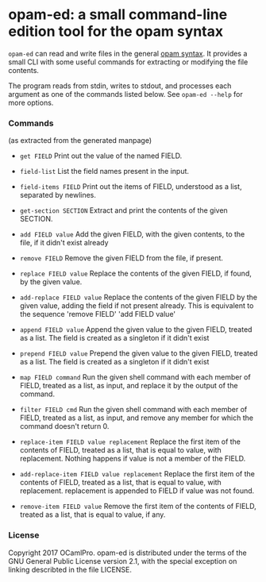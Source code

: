 # opam-ed: a small command-line edition tool for the opam syntax

`opam-ed` can read and write files in the general
[opam syntax](http://opam.ocaml.org/doc/2.0/Manual.html#Commonfileformat). It
provides a small CLI with some useful commands for extracting or modifying the
file contents.

The program reads from stdin, writes to stdout, and processes each argument as
one of the commands listed below. See `opam-ed --help` for more options.

### Commands

(as extracted from the generated manpage)

- `get FIELD`
    Print out the value of the named FIELD.

- `field-list`
    List the field names present in the input.

- `field-items FIELD`
    Print out the items of FIELD, understood as a list, separated by
    newlines.

- `get-section SECTION`
    Extract and print the contents of the given SECTION.

- `add FIELD value`
    Add the given FIELD, with the given contents, to the file, if it
    didn't exist already

- `remove FIELD`
    Remove the given FIELD from the file, if present.

- `replace FIELD value`
    Replace the contents of the given FIELD, if found, by the given
    value.

- `add-replace FIELD value`
    Replace the contents of the given FIELD by the given value, adding
    the field if not present already. This is equivalent to the
    sequence 'remove FIELD' 'add FIELD value'

- `append FIELD value`
    Append the given value to the given FIELD, treated as a list. The
    field is created as a singleton if it didn't exist

- `prepend FIELD value`
    Prepend the given value to the given FIELD, treated as a list. The
    field is created as a singleton if it didn't exist

- `map FIELD command`
    Run the given shell command with each member of FIELD, treated as
    a list, as input, and replace it by the output of the command.

- `filter FIELD cmd`
    Run the given shell command with each member of FIELD, treated as
    a list, as input, and remove any member for which the command
    doesn't return 0.

- `replace-item FIELD value replacement`
    Replace the first item of the contents of FIELD, treated as a
    list, that is equal to value, with replacement. Nothing happens if
    value is not a member of the FIELD.

- `add-replace-item FIELD value replacement`
    Replace the first item of the contents of FIELD, treated as a
    list, that is equal to value, with replacement. replacement is
    appended to FIELD if value was not found.

- `remove-item FIELD value`
    Remove the first item of the contents of FIELD, treated as a list,
    that is equal to value, if any.

### License

Copyright 2017 OCamlPro.
opam-ed is distributed under the terms of the GNU General Public License
version 2.1, with the special exception on linking describted in the file
LICENSE.
